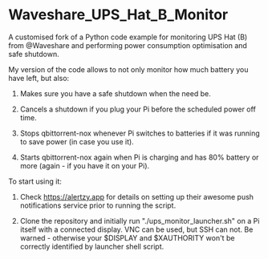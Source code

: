 # Waveshare_UPS_Hat_B_Monitor
A customised fork of a Python code example for monitoring UPS Hat (B) from @Waveshare and performing power consumption optimisation and safe shutdown.

My version of the code allows to not only monitor how much battery you have left, but also:
1) Makes sure you have a safe shutdown when the need be.

2) Cancels a shutdown if you plug your Pi before the scheduled power off time.

3) Stops qbittorrent-nox whenever Pi switches to batteries if it was running to save power (in case you use it).

4) Starts qbittorrent-nox again when Pi is charging and has 80% battery or more (again - if you have it on your Pi).



To start using it:

1) Check https://alertzy.app for details on setting up their awesome push notifications service prior to running the script.

2) Clone the repository and initially run "./ups_monitor_launcher.sh" on a Pi itself with a connected display. VNC can be used, but SSH can not. Be warned - otherwise your $DISPLAY and $XAUTHORITY won't be correctly identified by launcher shell script.
